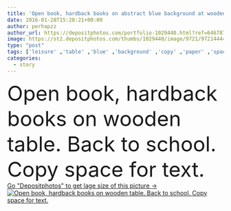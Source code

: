 ```yaml
---
title: 'Open book, hardback books on abstract blue background at wooden table. Back to school. Copy space for text'
date: 2016-01-28T15:28:21+00:00
author: perhapzz
author_url: https://depositphotos.com/portfolio-1029440.html?ref=64678756
image: https://st2.depositphotos.com/thumbs/1029440/image/9721/97214444/api_thumb_450.jpg?forcejpeg=true
type: "post"
tags: ['leisure' ,'table' ,'blue' ,'background' ,'copy' ,'paper' ,'space' ,'growth' ,'abstract' ,'wooden' ,'stack' ,'open' ,'back' ,'text' ,'school' ,'data' ,'law' ,'legal' ,'Wisdom' ,'read' ,'information' ,'book' ,'education' ,'science' ,'hardcover' ,'learn' ,'library' ,'literature' ,'textbook' ,'certificate' ,'diploma' ,'page' ,'in' ,'club' ,'study' ,'college' ,'University' ,'campus' ,'bookstore' ,'archive' ,'tale' ,'knowledge' ,'story' ,'bookmark' ,'Dictionary' ,'teacher' ,'ad' ,'literacy' ,'covers' ,'novel' ]
categories: 
  - story
---
```

<div aling="center">
            <font size="60"> Open book, hardback books on wooden table. Back to school. Copy space for text.</font>   
</div>
<div>
    <a href='https://st2.depositphotos.com/thumbs/1029440/image/9721/97214444/api_thumb_450.jpg?forcejpeg=true?ref=64678756' target=_blank > Go "Depositphotos" to get lage size of this picture ->
        <img href='https://st2.depositphotos.com/thumbs/1029440/image/9721/97214444/api_thumb_450.jpg?forcejpeg=true?ref=64678756' src='https://st2.depositphotos.com/1029440/9721/i/950/depositphotos_97214444-stock-photo-open-book-hardback-books-on.jpg?forcejpeg=true' alt='Open book, hardback books on wooden table. Back to school. Copy space for text.' >
    </a>
</div>

